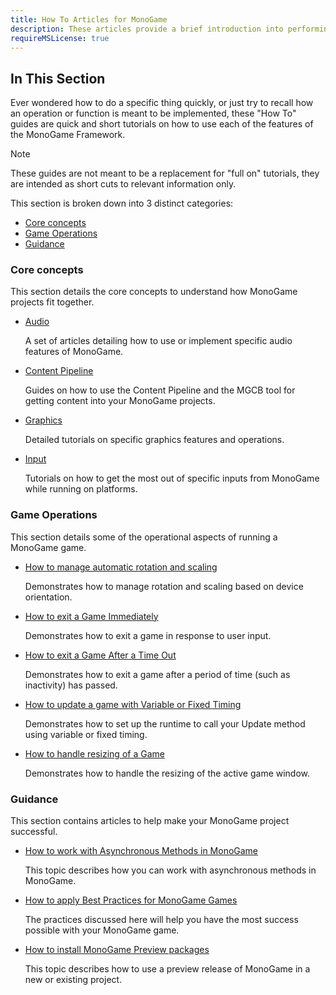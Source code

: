 ```yaml
---
title: How To Articles for MonoGame
description: These articles provide a brief introduction into performing some basic tasks in MonoGame.
requireMSLicense: true
---
```


## In This Section

Ever wondered how to do a specific thing quickly, or just try to recall how an operation or function is meant to be implemented, these "How To" guides are quick and short tutorials on how to use each of the features of the MonoGame Framework.

> [!NOTE]
> These guides are not meant to be a replacement for "full on" tutorials, they are intended as short cuts to relevant information only.

This section is broken down into 3 distinct categories:

* [Core concepts](#core-concepts)
* [Game Operations](#game-operations)
* [Guidance](#guidance)

### Core concepts

This section details the core concepts to understand how MonoGame projects fit together.

* [Audio](./audio/index.md)

  A set of articles detailing how to use or implement specific audio features of MonoGame.

* [Content Pipeline](./content_pipeline/index.md)

  Guides on how to use the Content Pipeline and the MGCB tool for getting content into your MonoGame projects.

* [Graphics](./graphics/index.md)

  Detailed tutorials on specific graphics features and operations.

* [Input](./input/index.md)

  Tutorials on how to get the most out of specific inputs from MonoGame while running on platforms.

### Game Operations

This section details some of the operational aspects of running a MonoGame game.

* [How to manage automatic rotation and scaling](HowTo_AutomaticRotation.md)

  Demonstrates how to manage rotation and scaling based on device orientation.

* [How to exit a Game Immediately](HowTo_ExitNow.md)

  Demonstrates how to exit a game in response to user input.

* [How to exit a Game After a Time Out](HowTo_TimingOut.md)

  Demonstrates how to exit a game after a period of time (such as inactivity) has passed.

* [How to update a game with Variable or Fixed Timing](HowTo_VariableStepGameLoop.md)

  Demonstrates how to set up the runtime to call your Update method using variable or fixed timing.

* [How to handle resizing of a Game](HowTo_PlayerResize.md)

  Demonstrates how to handle the resizing of the active game window.

### Guidance

This section contains articles to help make your MonoGame project successful.

* [How to work with Asynchronous Methods in MonoGame](HowTo_AsyncProgramming.md)

  This topic describes how you can work with asynchronous methods in MonoGame.

* [How to apply Best Practices for MonoGame Games](HowTo_MobileBestPractices.md)

  The practices discussed here will help you have the most success possible with your MonoGame game.

* [How to install MonoGame Preview packages](HowTo_Install_Preview_Release.md)

  This topic describes how to use a preview release of MonoGame in a new or existing project.
